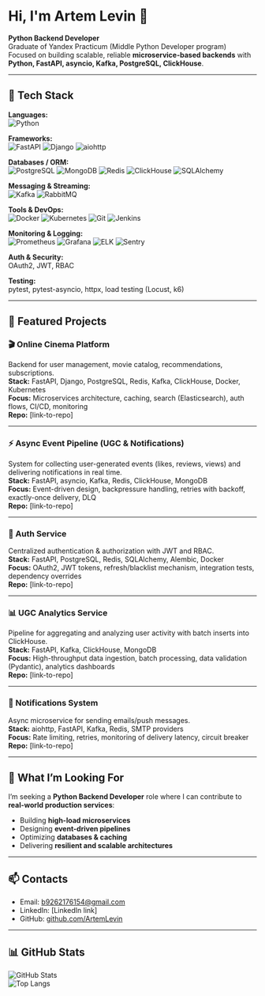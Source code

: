 # Hi, I'm Artem Levin 👋

**Python Backend Developer**  
Graduate of Yandex Practicum (Middle Python Developer program)  
Focused on building scalable, reliable **microservice-based backends** with **Python, FastAPI, asyncio, Kafka, PostgreSQL, ClickHouse**.

---

## 🧰 Tech Stack

**Languages:**  
![Python](https://img.shields.io/badge/-Python-3776AB?logo=python&logoColor=white)

**Frameworks:**  
![FastAPI](https://img.shields.io/badge/-FastAPI-009688?logo=fastapi&logoColor=white)
![Django](https://img.shields.io/badge/-Django-092E20?logo=django&logoColor=white)
![aiohttp](https://img.shields.io/badge/-aiohttp-2C5BB4?logo=python&logoColor=white)

**Databases / ORM:**  
![PostgreSQL](https://img.shields.io/badge/-PostgreSQL-336791?logo=postgresql&logoColor=white)
![MongoDB](https://img.shields.io/badge/-MongoDB-47A248?logo=mongodb&logoColor=white)
![Redis](https://img.shields.io/badge/-Redis-DC382D?logo=redis&logoColor=white)
![ClickHouse](https://img.shields.io/badge/-ClickHouse-FFCC01?logo=clickhouse&logoColor=black)
![SQLAlchemy](https://img.shields.io/badge/-SQLAlchemy-D71F00?logo=python&logoColor=white)

**Messaging & Streaming:**  
![Kafka](https://img.shields.io/badge/-Kafka-231F20?logo=apachekafka&logoColor=white)
![RabbitMQ](https://img.shields.io/badge/-RabbitMQ-FF6600?logo=rabbitmq&logoColor=white)

**Tools & DevOps:**  
![Docker](https://img.shields.io/badge/-Docker-2496ED?logo=docker&logoColor=white)
![Kubernetes](https://img.shields.io/badge/-Kubernetes-326CE5?logo=kubernetes&logoColor=white)
![Git](https://img.shields.io/badge/-Git-F05032?logo=git&logoColor=white)
![Jenkins](https://img.shields.io/badge/-Jenkins-D24939?logo=jenkins&logoColor=white)

**Monitoring & Logging:**  
![Prometheus](https://img.shields.io/badge/-Prometheus-E6522C?logo=prometheus&logoColor=white)
![Grafana](https://img.shields.io/badge/-Grafana-F46800?logo=grafana&logoColor=white)
![ELK](https://img.shields.io/badge/-ELK-005571?logo=elasticstack&logoColor=white)
![Sentry](https://img.shields.io/badge/-Sentry-362D59?logo=sentry&logoColor=white)

**Auth & Security:**  
OAuth2, JWT, RBAC

**Testing:**  
pytest, pytest-asyncio, httpx, load testing (Locust, k6)

---

## 📌 Featured Projects

### 🎬 Online Cinema Platform
Backend for user management, movie catalog, recommendations, subscriptions.  
**Stack:** FastAPI, Django, PostgreSQL, Redis, Kafka, ClickHouse, Docker, Kubernetes  
**Focus:** Microservices architecture, caching, search (Elasticsearch), auth flows, CI/CD, monitoring  
**Repo:** [link-to-repo]

---

### ⚡ Async Event Pipeline (UGC & Notifications)
System for collecting user-generated events (likes, reviews, views) and delivering notifications in real time.  
**Stack:** FastAPI, asyncio, Kafka, Redis, ClickHouse, MongoDB  
**Focus:** Event-driven design, backpressure handling, retries with backoff, exactly-once delivery, DLQ  
**Repo:** [link-to-repo]

---

### 🔑 Auth Service
Centralized authentication & authorization with JWT and RBAC.  
**Stack:** FastAPI, PostgreSQL, Redis, SQLAlchemy, Alembic, Docker  
**Focus:** OAuth2, JWT tokens, refresh/blacklist mechanism, integration tests, dependency overrides  
**Repo:** [link-to-repo]

---

### 📊 UGC Analytics Service
Pipeline for aggregating and analyzing user activity with batch inserts into ClickHouse.  
**Stack:** FastAPI, Kafka, ClickHouse, MongoDB  
**Focus:** High-throughput data ingestion, batch processing, data validation (Pydantic), analytics dashboards  
**Repo:** [link-to-repo]

---

### 📩 Notifications System
Async microservice for sending emails/push messages.  
**Stack:** aiohttp, FastAPI, Kafka, Redis, SMTP providers  
**Focus:** Rate limiting, retries, monitoring of delivery latency, circuit breaker  
**Repo:** [link-to-repo]

---

## 🎯 What I’m Looking For
I’m seeking a **Python Backend Developer** role where I can contribute to **real-world production services**:
- Building **high-load microservices**
- Designing **event-driven pipelines**
- Optimizing **databases & caching**
- Delivering **resilient and scalable architectures**

---

## 📫 Contacts
- Email: b9262176154@gmail.com
- LinkedIn: [LinkedIn link]  
- GitHub: [github.com/ArtemLevin](https://github.com/ArtemLevin)

---

## 📊 GitHub Stats
![GitHub Stats](https://github-readme-stats.vercel.app/api?username=ArtemLevin&show_icons=true)  
![Top Langs](https://github-readme-stats.vercel.app/api/top-langs/?username=ArtemLevin&layout=compact)
